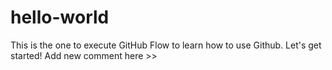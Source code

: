 # hello-world
This is the one to execute GitHub Flow to learn how to use Github.
Let's get started!
Add new comment here >> 

